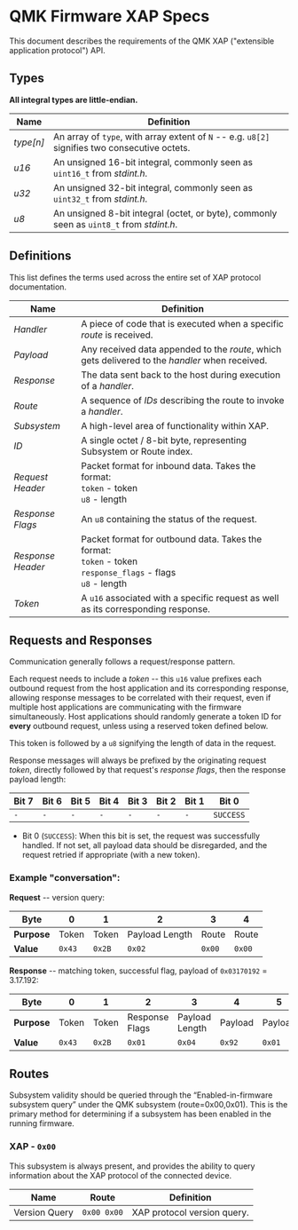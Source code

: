 # QMK Firmware XAP Specs

This document describes the requirements of the QMK XAP ("extensible application protocol") API.

## Types

**All integral types are little-endian.**

| Name | Definition |
| -- | -- |
| _type[n]_ | An array of `type`, with array extent of `N` -- e.g. `u8[2]` signifies two consecutive octets. |
| _u16_ | An unsigned 16-bit integral, commonly seen as `uint16_t` from _stdint.h_. |
| _u32_ | An unsigned 32-bit integral, commonly seen as `uint32_t` from _stdint.h_. |
| _u8_ | An unsigned 8-bit integral (octet, or byte), commonly seen as `uint8_t` from _stdint.h_. |

## Definitions

This list defines the terms used across the entire set of XAP protocol documentation.

| Name | Definition |
| -- | -- |
| _Handler_ | A piece of code that is executed when a specific _route_ is received. |
| _Payload_ | Any received data appended to the _route_, which gets delivered to the _handler_ when received. |
| _Response_ | The data sent back to the host during execution of a _handler_. |
| _Route_ | A sequence of _IDs_ describing the route to invoke a _handler_. |
| _Subsystem_ | A high-level area of functionality within XAP. |
| _ID_ | A single octet / 8-bit byte, representing Subsystem or Route index. |
| _Request Header_ | Packet format for inbound data. Takes the format:<br>`token` - token<br>`u8` - length |
| _Response Flags_ | An `u8` containing the status of the request. |
| _Response Header_ | Packet format for outbound data. Takes the format:<br>`token` - token<br>`response_flags` - flags<br>`u8` - length |
| _Token_ | A `u16` associated with a specific request as well as its corresponding response. |

## Requests and Responses

Communication generally follows a request/response pattern.

Each request needs to include a _token_ -- this `u16` value prefixes each outbound request from the host application and its corresponding response, allowing response messages to be correlated with their request, even if multiple host applications are communicating with the firmware simultaneously. Host applications should randomly generate a token ID for **every** outbound request, unless using a reserved token defined below.

This token is followed by a `u8` signifying the length of data in the request.



Response messages will always be prefixed by the originating request _token_, directly followed by that request's _response flags_, then the response payload length:

| Bit 7 | Bit 6 | Bit 5 | Bit 4 | Bit 3 | Bit 2 | Bit 1 | Bit 0 |
| -- | -- | -- | -- | -- | -- | -- | -- |
| `-` | `-` | `-` | `-` | `-` | `-` | `-` | `SUCCESS` |

* Bit 0 (`SUCCESS`): When this bit is set, the request was successfully handled. If not set, all payload data should be disregarded, and the request retried if appropriate (with a new token).


### Example "conversation":

**Request** -- version query:

| Byte | 0 | 1 | 2 | 3 | 4 |
| --- | --- | --- | --- | --- | --- |
| **Purpose** | Token | Token | Payload Length | Route | Route |
| **Value** | `0x43` | `0x2B` | `0x02` | `0x00` | `0x00` |

**Response** -- matching token, successful flag, payload of `0x03170192` = 3.17.192:

| Byte | 0 | 1 | 2 | 3 | 4 | 5 | 6 | 7 |
| --- | --- | --- | --- | --- | --- | --- | --- | --- |
| **Purpose** | Token | Token | Response Flags | Payload Length | Payload | Payload | Payload | Payload |
| **Value** | `0x43` | `0x2B` | `0x01` | `0x04` | `0x92` | `0x01` | `0x17` | `0x03` |

## Routes

Subsystem validity should be queried through the “Enabled-in-firmware subsystem query” under the QMK subsystem (route=0x00,0x01).
This is the primary method for determining if a subsystem has been enabled in the running firmware.


### XAP - `0x00`
This subsystem is always present, and provides the ability to query information about the XAP protocol of the connected device.


| Name | Route | Definition |
| -- | -- | -- |
| Version Query | `0x00 0x00` | XAP protocol version query. |


